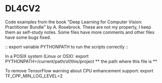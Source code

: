 # DL4CV2
Code examples from the book "Deep Learning for Computer Vision: Practitioner Bundle" by A. Rosebrock.
These are not my property, I keep them as self-study notes.
Some files have more comments and other files have some bugs fixed.

:: export variable PYTHONPATH to run the scripts correctly ::

In a POSIX system (Linux or OSX):
export PYTHONPATH=/current/path/of/this/project    ** the path where this file is **

To remove TensorFlow warning about CPU enhancement support:
export TF_CPP_MIN_LOG_LEVEL=2
